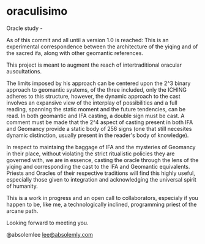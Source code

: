 # oraculisimo
Oracle study  - 

As of this commit and all until a version 1.0 is reached: This is an experimental correspondence between the architecture of the yiqing and of the sacred ifa, along with other geomantic references. 


This project is meant to augment the reach of intertraditional oracular auscultations. 

The limits imposed by his approach can be centered upon the 2^3 binary approach to geomantic systems, of the three included, only the ICHING adheres to this structure, however, the dynamic approach to the cast involves an expansive view of the interplay of possibilities and a full reading, spanning the static moment and the future tendencies, can be read. In both geomantic and IFA casting, a double sign must be cast. A comment must be made that the 2^4 aspect of casting present in both IFA and Geomancy provide a static body of 256 signs (one that still necesites dynamic distinction, usually present in the reader's body of knowledge). 

In respect to maintaing the baggage of IFA and the mysteries of Geomancy in their place, without violating the strict ritualistic policies they are governed with, we are in essence, casting the oracle through the lens of the yiqing and corresponding the cast to the IFA and Geomantic equivalents. Priests and Oracles of their respective traditions will find this highly useful, especially those given to integration and acknowledging the universal spirit of humanity. 

This is a work in progress and an open call to collaborators, especialy if you happen to be, like me, a technologically inclined, programming priest of the arcane path. 

Looking forward to meeting you. 

@absolemlee
lee@absolemly.com

